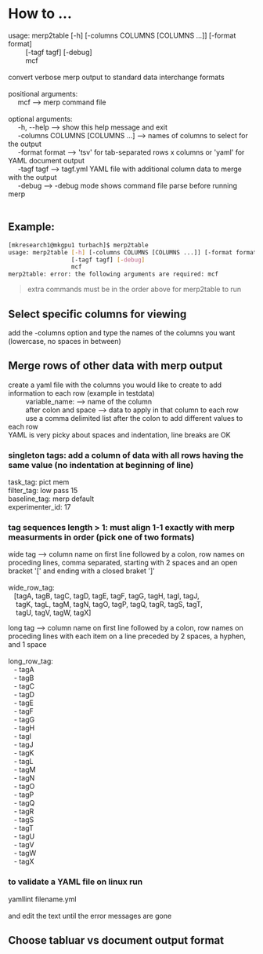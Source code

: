 # How to ...

usage: merp2table [-h] [-columns COLUMNS [COLUMNS ...]] [-format format] <br>
&nbsp;&nbsp;&nbsp;&nbsp;&nbsp;&nbsp;&nbsp;&nbsp; [-tagf tagf] [-debug] <br>
&nbsp;&nbsp;&nbsp;&nbsp;&nbsp;&nbsp;&nbsp;&nbsp; mcf <br>
<br>
convert verbose merp output to standard data interchange formats <br>
<br>
positional arguments:<br>
&nbsp;&nbsp;&nbsp;&nbsp;  mcf  --> merp command file<br>
<br>
optional arguments: <br>
&nbsp;&nbsp;&nbsp;&nbsp;  -h, --help --> show this help message and exit<br>
&nbsp;&nbsp;&nbsp;&nbsp;  -columns COLUMNS [COLUMNS ...] --> names of columns to select for the output<br>
&nbsp;&nbsp;&nbsp;&nbsp; -format format --> 'tsv' for tab-separated rows x columns or 'yaml' for YAML document output<br>
&nbsp;&nbsp;&nbsp;&nbsp;  -tagf tagf --> tagf.yml YAML file with additional column data to merge with the output<br>
&nbsp;&nbsp;&nbsp;&nbsp;  -debug --> -debug mode shows command file parse before running merp<br>
<br>

## Example:

```bash
[mkresearch1@mkgpu1 turbach]$ merp2table
usage: merp2table [-h] [-columns COLUMNS [COLUMNS ...]] [-format format]
                  [-tagf tagf] [-debug]
                  mcf
merp2table: error: the following arguments are required: mcf

```

> extra commands must be in the order above for merp2table to run

## Select specific columns for viewing
add the -columns option and type the names of the columns you want (lowercase, no spaces in between)

## Merge rows of other data with merp output
create a yaml file with the columns you would like to create to add information to each row (example in testdata) <br>
&nbsp;&nbsp;&nbsp;&nbsp;&nbsp;&nbsp;&nbsp;&nbsp; variable_name:  --> name of the column <br>
&nbsp;&nbsp;&nbsp;&nbsp;&nbsp;&nbsp;&nbsp;&nbsp; after colon and space  --> data to apply in that column to each row <br>
&nbsp;&nbsp;&nbsp;&nbsp;&nbsp;&nbsp;&nbsp;&nbsp; use a comma delimited list after the colon to add different values to each row <br>
YAML is very picky about spaces and indentation, line breaks are OK <br>

### singleton tags: add a column of data with all rows having the same value (no indentation at beginning of line) <br>
task_tag: pict mem <br>
filter_tag: low pass 15 <br>
baseline_tag: merp default <br>
experimenter_id: 17 <br>

### tag sequences length > 1: must align 1-1 exactly with merp measurments in order (pick one of two formats)
wide tag  --> column name on first line followed by a colon, row names on proceding lines, comma separated, starting with 2 spaces and an open bracket '[' and ending with a closed braket ']' <br>
<br>
wide_row_tag:  <br>
&nbsp;&nbsp;  [tagA, tagB, tagC, tagD, tagE, tagF, tagG, tagH, tagI, tagJ,<br>
&nbsp;&nbsp;&nbsp;  tagK, tagL, tagM, tagN, tagO, tagP, tagQ, tagR, tagS, tagT, <br>
&nbsp;&nbsp;&nbsp;  tagU, tagV, tagW, tagX] <br>

long tag --> column name on first line followed by a colon, row names on proceding lines with each item on a line preceded by 2 spaces, a hyphen, and 1 space <br>
<br>
long_row_tag:  <br>
&nbsp;&nbsp;  - tagA <br>
&nbsp;&nbsp;  - tagB <br>
&nbsp;&nbsp;  - tagC <br>
&nbsp;&nbsp;  - tagD <br>
&nbsp;&nbsp;  - tagE <br>
&nbsp;&nbsp;  - tagF <br>
&nbsp;&nbsp;  - tagG <br>
&nbsp;&nbsp;  - tagH <br>
&nbsp;&nbsp;  - tagI <br>
&nbsp;&nbsp;  - tagJ <br>
&nbsp;&nbsp;  - tagK <br>
&nbsp;&nbsp;  - tagL <br>
&nbsp;&nbsp;  - tagM <br>
&nbsp;&nbsp;  - tagN <br>
&nbsp;&nbsp;  - tagO <br>
&nbsp;&nbsp;  - tagP <br>
&nbsp;&nbsp;  - tagQ <br>
&nbsp;&nbsp;  - tagR <br>
&nbsp;&nbsp;  - tagS <br>
&nbsp;&nbsp;  - tagT <br>
&nbsp;&nbsp;  - tagU <br>
&nbsp;&nbsp;  - tagV <br>
&nbsp;&nbsp;  - tagW <br>
&nbsp;&nbsp;  - tagX <br>

### to validate a YAML file on linux run
yamllint filename.yml <br>
<br>
and edit the text until the error messages are gone


## Choose tabluar vs document output format
